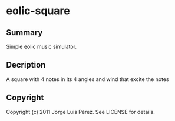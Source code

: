eolic-square
============

Summary
-------

Simple eolic music simulator.

Decription
----------

A square with 4 notes in its 4 angles and wind that excite the notes

Copyright
---------

Copyright (c) 2011 Jorge Luis Pérez. See LICENSE for details.